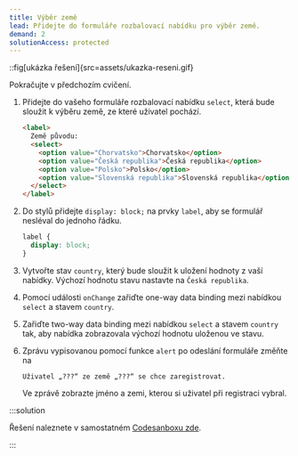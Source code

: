 ```yaml
---
title: Výběr země
lead: Přidejte do formuláře rozbalovací nabídku pro výběr země.
demand: 2
solutionAccess: protected
---
```


::fig[ukázka řešení]{src=assets/ukazka-reseni.gif}

Pokračujte v předchozím cvičení.

1. Přidejte do vašeho formuláře rozbalovací nabídku `select`, která bude sloužit k výběru země, ze které uživatel pochází.

   ```html
   <label>
     Země původu:
     <select>
       <option value="Chorvatsko">Chorvatsko</option>
       <option value="Česká republika">Česká republika</option>
       <option value="Polsko">Polsko</option>
       <option value="Slovenská republika">Slovenská republika</option>
     </select>
   </label>
   ```

1. Do stylů přidejte `display: block;` na prvky `label`, aby se formulář nesléval do jednoho řádku.

   ```css
   label {
     display: block;
   }
   ```

1. Vytvořte stav `country`, který bude sloužit k uložení hodnoty z vaší nabídky. Výchozí hodnotu stavu nastavte na `Česká republika`.
1. Pomocí události `onChange` zařiďte one-way data binding mezi nabídkou `select` a stavem `country`.
1. Zařiďte two-way data binding mezi nabídkou `select` a stavem `country` tak, aby nabídka zobrazovala výchozí hodnotu uloženou ve stavu.
1. Zprávu vypisovanou pomocí funkce `alert` po odeslání formuláře změňte na
   ```text
   Uživatel „???“ ze země „???“ se chce zaregistrovat.
   ```
   Ve zprávě zobrazte jméno a zemi, kterou si uživatel při registraci vybral.

:::solution

Řešení naleznete v samostatném [Codesanboxu zde](https://codesandbox.io/s/da-web-registrace-vyber-zeme-klztj1?file=/src/App.jsx).

:::
